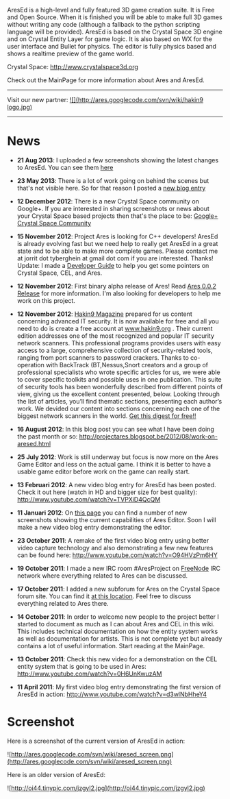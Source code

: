 AresEd is a high-level and fully featured 3D game creation suite. It is Free and Open Source. When it is finished you will be able to make full 3D games without writing any code (although a fallback to the python scripting language will be provided). AresEd is based on the Crystal Space 3D engine and on Crystal Entity Layer for game logic. It is also based on WX for the user interface and Bullet for physics. The editor is fully physics based and shows a realtime preview of the game world.

Crystal Space: http://www.crystalspace3d.org

Check out the MainPage for more information about Ares and AresEd.


---


Visit our new partner: [![](http://ares.googlecode.com/svn/wiki/hakin9 logo.jpg)](http://hakin9.org/)


---


# News #

  * **21 Aug 2013**: I uploaded a few screenshots showing the latest changes to AresEd. You can see them [here](AresEdScreens.md)

  * **23 May 2013**: There is a lot of work going on behind the scenes but that's not visible here. So for that reason I posted a [new blog entry](http://projectares.blogspot.be/2013/05/progress-on-aresed.html)

  * **12 December 2012**: There is a new Crystal Space community on Google+. If you are interested in sharing screenshots or news about your Crystal Space based projects then that's the place to be: [Google+ Crystal Space Community](https://plus.google.com/u/0/communities/105380152825085158376)

  * **15 November 2012**: Project Ares is looking for C++ developers! AresEd is already evolving fast but we need help to really get AresEd in a great state and to be able to make more complete games. Please contact me at jorrit dot tyberghein at gmail dot com if you are interested. Thanks! Update: I made a [Developer Guide](DeveloperHelp.md) to help you get some pointers on Crystal Space, CEL, and Ares.

  * **12 November 2012**: First binary alpha release of Ares! Read [Ares 0.0.2 Release](Release0_0_2.md) for more information. I'm also looking for developers to help me work on this project.

  * **12 November 2012**: [Hakin9 Magazine](http://hakin9.org/) prepared for us content concerning advanced IT security. It is now available for free and all you need to do is create a free account at www.hakin9.org . Their current edition addresses one of the most recognized and popular IT security network scanners. This professional programs provides users with easy access to a large, comprehensive collection of security-related tools, ranging from port scanners to password crackers. Thanks to co-operation with BackTrack (BT,Nessus,Snort creators and a group of professional specialists who wrote specific articles for us, we were able to cover specific toolkits and possible uses in one publication. This suite of security tools has been wonderfully described from different points of view, giving us the excellent content presented, below. Looking through the list of articles, you’ll find thematic sections, presenting each author’s work. We devided our content into sections concerning each one of the biggest network scanners in the world. [Get this digest for free!!](http://hakin9.org/the-best-of-network-scanning-digest-012012/)

  * **16 August 2012**: In this blog post you can see what I have been doing the past month or so: http://projectares.blogspot.be/2012/08/work-on-aresed.html

  * **25 July 2012**: Work is still underway but focus is now more on the Ares Game Editor and less on the actual game. I think it is better to have a usable game editor before work on the game can really start.

  * **13 Februari 2012**: A new video blog entry for AresEd has been posted. Check it out here (watch in HD and bigger size for best quality): http://www.youtube.com/watch?v=TVPXiD4QcQM

  * **11 Januari 2012**: On [this page](AresEdScreens.md) you can find a number of new screenshots showing the current capabilities of Ares Editor. Soon I will make a new video blog entry demonstrating the editor.

  * **23 October 2011**: A remake of the first video blog entry using better video capture technology and also demonstrating a few new features can be found here: http://www.youtube.com/watch?v=O94HVzPm6HY

  * **19 October 2011**: I made a new IRC room #AresProject on [FreeNode](http://freenode.net/) IRC network where everything related to Ares can be discussed.

  * **17 October 2011**: I added a new subforum for Ares on the Crystal Space forum site. You can find it [at this location](http://www.crystalspace3d.org/forum/index.php/board,21.0.html). Feel free to discuss everything related to Ares there.

  * **14 October 2011**: In order to welcome new people to the project better I started to document as much as I can about Ares and CEL in this wiki. This includes technical documentation on how the entity system works as well as documentation for artists. This is not complete yet but already contains a lot of useful information. Start reading at the MainPage.

  * **13 October 2011**: Check this new video for a demonstration on the CEL entity system that is going to be used in Ares: http://www.youtube.com/watch?v=0H6UnKwuzAM

  * **11 April 2011**: My first video blog entry demonstrating the first version of AresEd in action: http://www.youtube.com/watch?v=d3wlNbHheY4


# Screenshot #

Here is a screenshot of the current version of AresEd in action:

![http://ares.googlecode.com/svn/wiki/aresed_screen.png](http://ares.googlecode.com/svn/wiki/aresed_screen.png)

Here is an older version of AresEd:

![http://oi44.tinypic.com/jzgyl2.jpg](http://oi44.tinypic.com/jzgyl2.jpg)